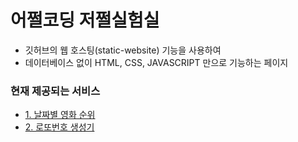 # 어쩔코딩 저쩔실험실

- 깃허브의 웹 호스팅(static-website) 기능을 사용하여
- 데이터베이스 없이 HTML, CSS, JAVASCRIPT 만으로 기능하는 페이지


### 현재 제공되는 서비스

<ul>
  <li><a href="https://mickey530.github.io/lab/movie.html">1. 날짜별 영화 순위</a></li>
  <li><a href="https://mickey530.github.io/lab/lotto.html">2. 로또번호 생성기</a></li>
</ul>

